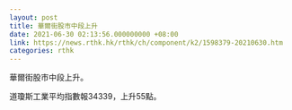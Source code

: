 ```yaml
---
layout: post
title: 華爾街股市中段上升
date: 2021-06-30 02:13:56.000000000 +08:00
link: https://news.rthk.hk/rthk/ch/component/k2/1598379-20210630.htm
categories: rthk
---
```


華爾街股市中段上升。

道瓊斯工業平均指數報34339，上升55點。
